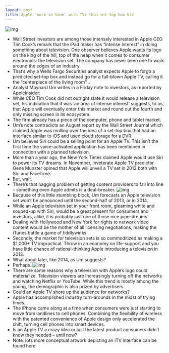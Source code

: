 ```yaml
---
layout: post
title: Apple 'more in tune' with TVs than set-top box biz
---
```

![img](http://media.idownloadblog.com/wp-content/uploads/2012/11/Apple-TV-UI-Concept-image-007.jpg)
* Wall Street investors are among those intensely interested in Apple CEO Tim Cook’s remark that the iPad maker has “intense interest” in doing something about television. One observer believes Apple wants its logo on the king of the hill, top of the heap when it comes to consumer electronics: the television set. The company has never been one to work around the edges of an industry.
* That’s why a Wells Fargo Securities analyst expects Apple to forgo a predicted set-top box and instead go for a full-blown Apple TV, calling it the “centerpiece of the living room”…
* Analyst Maynard Um writes in a Friday note to investors, as reported by AppleInsider:
* While CEO Tim Cook did not outright state it would release a television set, his indication that it was ‘an area of intense interest’ suggests, to us, that Apple will eventually enter this market and round out the fourth and only missing screen in its ecosystem.
* The firm already has a piece of the computer, phone and tablet market.
* Um’s note contradicts an August report by the Wall Street Journal which claimed Apple was mulling over the idea of a set-top box that had an interface similar to iOS and used cloud storage for a DVR.
* Um believes Siri could be a selling point for an Apple TV. This isn’t the first time the voice-activated application has been mentioned in connection with a planned television.
* More than a year ago, the New York Times claimed Apple would use Siri to power its TV dreams. In November, inveterate Apple TV predictor Gene Munster opined that Apple will unveil a TV set in 2013 both with Siri and FaceTime.
* But, wait.
* There’s that nagging problem of getting content providers to fall into line – something even Apple admits is a deal-breaker.
![img](http://media.idownloadblog.com/wp-content/uploads/2012/11/Apple-TV-UI-Concept-image-008.jpg)
* Because of this little stumbling block, Um forecasts an Apple television set won’t be announced until the second-half of 2013, or in 2014.
* While an Apple television set in your front room, gleaming white and souped-up with Siri, would be a great present for consumers and investors, alike, it is probably just one of those nice pipe-dreams.
* Dealing with Hollywood and New York for rights to network video content would be the mother of all licensing negotiations, making the iTunes battle a game of tiddlywinks.
* Secondly, the market for television sets is so commoditized as making a $1,000+ TV impractical. Throw in an economy on life-support and you have little chance of rational-thinking Apple introducing a television in 2013.
* What about later, like 2014, as Um suggests?
* Perhaps.
![img](http://media.idownloadblog.com/wp-content/uploads/2012/11/Apple-TV-UI-Concept-image-005.jpg)
* There are some reasons why a television with Apple’s logo could materialize. Television viewers are increasingly turning off the networks and watching Netflix or YouTube. While this trend is mostly among the young, the demographic is also prized by advertisers.
* Could an Apple TV shore up the audience for networks?
* Apple has accomplished industry turn-arounds in the midst of trying times.
* The iPhone came along at a time when consumers were just starting to move from landlines to cell phones. Combining the flexibility of wireless with the patented convenience of Apple design only accelerated the shift, turning cell phones into smart devices.
* Is an Apple TV a crazy idea or just the latest product consumers didn’t know they needed – until now?
* Note: lots more conceptual artwork depicting an iTV interface can be found here.


